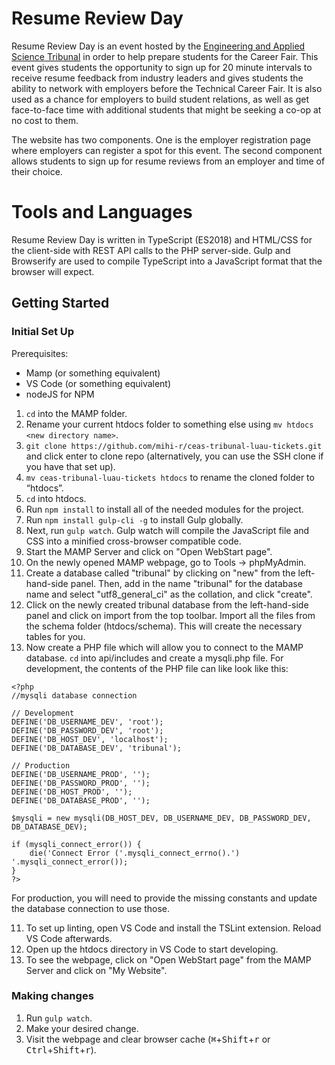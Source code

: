 # Resume Review Day
Resume Review Day is an event hosted by the [Engineering and Applied Science Tribunal](https://tribunal.uc.edu) in order to help prepare students for the Career Fair. This event gives students the opportunity to sign up for 20 minute intervals to receive resume feedback from industry leaders and gives students the ability to network with employers before the Technical Career Fair. It is also used as a chance for employers to build student relations, as well as get face-to-face time with additional students that might be seeking a co-op at no cost to them. 

The website has two components. One is the employer registration page where employers can register a spot for this event. The second component allows students to sign up for resume reviews from an employer and time of their choice.

# Tools and Languages
Resume Review Day is written in TypeScript (ES2018) and HTML/CSS for the client-side with REST API calls to the PHP server-side. Gulp and Browserify are used to compile TypeScript into a JavaScript format that the browser will expect. 

## Getting Started
### Initial Set Up
Prerequisites:
- Mamp (or something equivalent)
- VS Code (or something equivalent)
- nodeJS for NPM

1. `cd` into the MAMP folder.
2. Rename your current htdocs folder to something else using `mv htdocs <new directory name>`.
3. `git clone https://github.com/mihi-r/ceas-tribunal-luau-tickets.git` and click enter to clone repo (alternatively, you can use the SSH clone if you have that set up).
4. `mv ceas-tribunal-luau-tickets htdocs` to rename the cloned folder to “htdocs”.
5. `cd` into htdocs.
6. Run `npm install` to install all of the needed modules for the project.
7. Run `npm install gulp-cli -g` to install Gulp globally.
8. Next, run `gulp watch`. Gulp watch will compile the JavaScript file and CSS into a minified cross-browser compatible code.
9. Start the MAMP Server and click on "Open WebStart page". 
10. On the newly opened MAMP webpage, go to Tools -> phpMyAdmin.
11. Create a database called "tribunal" by clicking on "new" from the left-hand-side panel. Then, add in the name "tribunal" for the database name and select "utf8_general_ci" as the collation, and click "create".
12. Click on the newly created tribunal database from the left-hand-side panel and click on import from the top toolbar. Import all the files from the schema folder (htdocs/schema). This will create the necessary tables for you.
8. Now create a PHP file which will allow you to connect to the MAMP database. `cd` into api/includes and create a mysqli.php file. For development, the contents of the PHP file can like look like this:
```
<?php
//mysqli database connection

// Development
DEFINE('DB_USERNAME_DEV', 'root');
DEFINE('DB_PASSWORD_DEV', 'root');
DEFINE('DB_HOST_DEV', 'localhost');
DEFINE('DB_DATABASE_DEV', 'tribunal');

// Production
DEFINE('DB_USERNAME_PROD', '');
DEFINE('DB_PASSWORD_PROD', '');
DEFINE('DB_HOST_PROD', '');
DEFINE('DB_DATABASE_PROD', '');

$mysqli = new mysqli(DB_HOST_DEV, DB_USERNAME_DEV, DB_PASSWORD_DEV, DB_DATABASE_DEV);

if (mysqli_connect_error()) {
    die('Connect Error ('.mysqli_connect_errno().') '.mysqli_connect_error());
}
?>
```
For production, you will need to provide the missing constants and update the database connection to use those.

11. To set up linting, open VS Code and install the TSLint extension. Reload VS Code afterwards.
12. Open up the htdocs directory in VS Code to start developing.
13. To see the webpage, click on "Open WebStart page" from the MAMP Server and click on "My Website".

### Making changes
1. Run `gulp watch`.
2. Make your desired change.
3. Visit the webpage and clear browser cache (<kbd>⌘</kbd>+<kbd>Shift</kbd>+<kbd>r</kbd> or <kbd>Ctrl</kbd>+<kbd>Shift</kbd>+<kbd>r</kbd>).
